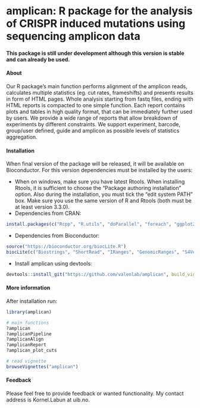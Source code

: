 # amplican: R package for the analysis of CRISPR induced mutations using sequencing amplicon data

#### This package is still under development although this version is stable and can already be used.

#### About

Our R package’s main function performs alignment of the amplicon reads, calculates multiple statistics (eg. cut rates, frameshifts) and presents results in form of HTML pages. Whole analysis starting from fastq files, ending with HTML reports is compacted to one simple function. Each report contains plots and tables in high quality format, that can be immediately further used by users. We provide a wide range of reports that allow breakdown of experiments by different constraints. We support experiment, barcode, group/user defined, guide and amplicon as possible levels of statistics aggregation. 


#### Installation

When final version of the package will be released, it will be available on Bioconductor. For this version dependencies must be installed by the users:

- When on windows, make sure you have latest Rtools. When installing Rtools, it is sufficient to choose the “Package authoring installation” option. Also during the installation, you must tick the “edit system PATH” box. Make sure you use the same version of R and Rtools (both must be at least version 3.3.0).
- Dependencies from CRAN:  
```r
install.packages(c("Rcpp", "R.utils", "doParallel", "foreach", "ggplot2", "stringr", "rmarkdown", "knitr", "devtools"))
```  
- Dependencies from Bioconductor:  
```r
source("https://bioconductor.org/biocLite.R")  
biocLite(c("Biostrings", "ShortRead", "IRanges", "GenomicRanges", "S4Vectors", "ggbio", "BiocStyle"))
```  
- Install amplican using devtools:  
```r
devtools::install_git("https://github.com/valenlab/amplican", build_vignettes = TRUE)
```  

#### More information

After installation run:
```r
library(amplican)

# main functions
?amplican
?amplicanPipeline
?amplicanAlign
?amplicanReport
?amplican_plot_cuts

# read vignette
browseVignettes("amplican")
```

#### Feedback

Please feel free to provide feedback or wanted functionality. My contact address is Kornel.Labun at uib.no.